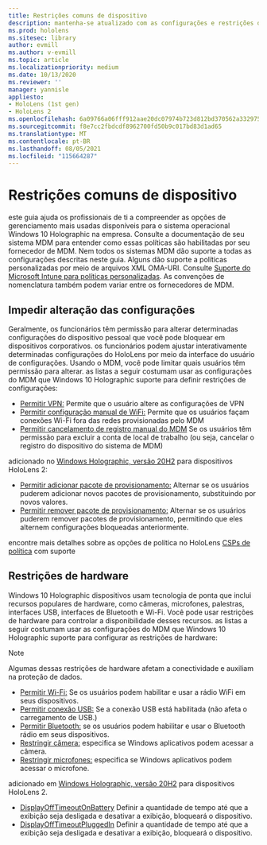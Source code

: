 ```yaml
---
title: Restrições comuns de dispositivo
description: mantenha-se atualizado com as configurações e restrições de dispositivo comuns para o dispositivo HoloLens realidade misturada.
ms.prod: hololens
ms.sitesec: library
author: evmill
ms.author: v-evmill
ms.topic: article
ms.localizationpriority: medium
ms.date: 10/13/2020
ms.reviewer: ''
manager: yannisle
appliesto:
- HoloLens (1st gen)
- HoloLens 2
ms.openlocfilehash: 6a09766a06fff912aae20dc07974b723d812bd370562a33297552dc0d2f7f12c
ms.sourcegitcommit: f8e7cc2fbdcdf8962700fd50b9c017bd83d1ad65
ms.translationtype: MT
ms.contentlocale: pt-BR
ms.lasthandoff: 08/05/2021
ms.locfileid: "115664287"
---
```

# <a name="common-device-restrictions"></a>Restrições comuns de dispositivo 

este guia ajuda os profissionais de ti a compreender as opções de gerenciamento mais usadas disponíveis para o sistema operacional Windows 10 Holographic na empresa. Consulte a documentação de seu sistema MDM para entender como essas políticas são habilitadas por seu fornecedor de MDM. Nem todos os sistemas MDM dão suporte a todas as configurações descritas neste guia. Alguns dão suporte a políticas personalizadas por meio de arquivos XML OMA-URI. Consulte [Suporte do Microsoft Intune para políticas personalizadas](/mem/intune/configuration/custom-settings-windows-10). As convenções de nomenclatura também podem variar entre os fornecedores de MDM.

## <a name="prevent-changing-of-settings"></a>Impedir alteração das configurações
Geralmente, os funcionários têm permissão para alterar determinadas configurações do dispositivo pessoal que você pode bloquear em dispositivos corporativos. os funcionários podem ajustar interativamente determinadas configurações do HoloLens por meio da interface do usuário de configurações. Usando o MDM, você pode limitar quais usuários têm permissão para alterar. as listas a seguir costumam usar as configurações do MDM que Windows 10 Holographic suporte para definir restrições de configurações:
-   [Permitir VPN:](/windows/client-management/mdm/policy-csp-settings#settings-allowvpn) Permite que o usuário altere as configurações de VPN
-   [Permitir configuração manual de WiFi:](/windows/client-management/mdm/policy-csp-wifi#wifi-allowmanualwificonfiguration) Permite que os usuários façam conexões Wi-Fi fora das redes provisionadas pelo MDM
-   [Permitir cancelamento de registro manual do MDM](/windows/client-management/mdm/policy-csp-experience#experience-allowmanualmdmunenrollment) Se os usuários têm permissão para excluir a conta de local de trabalho (ou seja, cancelar o registro do dispositivo do sistema de MDM)

adicionado no [Windows Holographic, versão 20H2](hololens-release-notes.md#windows-holographic-version-20h2) para dispositivos HoloLens 2:
- [Permitir adicionar pacote de provisionamento:](/windows/client-management/mdm/policy-csp-security#security-allowaddprovisioningpackage) Alternar se os usuários puderem adicionar novos pacotes de provisionamento, substituindo por novos valores.
- [Permitir remover pacote de provisionamento:](/windows/client-management/mdm/policy-csp-security#security-allowremoveprovisioningpackage) Alternar se os usuários puderem remover pacotes de provisionamento, permitindo que eles alternem configurações bloqueadas anteriormente.

encontre mais detalhes sobre as opções de política no HoloLens [CSPs de política](/windows/client-management/mdm/policy-csps-supported-by-hololens2) com suporte

## <a name="hardware-restrictions"></a>Restrições de hardware
Windows 10 Holographic dispositivos usam tecnologia de ponta que inclui recursos populares de hardware, como câmeras, microfones, palestras, interfaces USB, interfaces de Bluetooth e Wi-Fi. Você pode usar restrições de hardware para controlar a disponibilidade desses recursos.
as listas a seguir costumam usar as configurações do MDM que Windows 10 Holographic suporte para configurar as restrições de hardware:

> [!NOTE]
> Algumas dessas restrições de hardware afetam a conectividade e auxiliam na proteção de dados.

-   [Permitir Wi-Fi:](/windows/client-management/mdm/policy-csp-wifi#wifi-allowwifi) Se os usuários podem habilitar e usar a rádio WiFi em seus dispositivos.
-   [Permitir conexão USB:](/windows/client-management/mdm/policy-csp-connectivity#connectivity-allowusbconnection) Se a conexão USB está habilitada (não afeta o carregamento de USB.)
-   [Permitir Bluetooth:](/windows/client-management/mdm/policy-csp-connectivity#connectivity-allowbluetooth) se os usuários podem habilitar e usar o Bluetooth rádio em seus dispositivos.
-   [Restringir câmera:](/windows/client-management/mdm/policy-csp-privacy#privacy-letappsaccesscamera) especifica se Windows aplicativos podem acessar a câmera.
-   [Restringir microfones:](/windows/client-management/mdm/policy-csp-privacy#privacy-letappsaccessmicrophone) especifica se Windows aplicativos podem acessar o microfone.

adicionado em [Windows Holographic, versão 20H2](hololens-release-notes.md#windows-holographic-version-20h2) para dispositivos HoloLens 2. 
- [DisplayOffTimeoutOnBattery](/windows/client-management/mdm/policy-csp-power#power-displayofftimeoutonbattery) Definir a quantidade de tempo até que a exibição seja desligada e desativar a exibição, bloqueará o dispositivo. 
- [DisplayOffTimeoutPluggedIn](/windows/client-management/mdm/policy-csp-power#power-displayofftimeoutpluggedin) Definir a quantidade de tempo até que a exibição seja desligada e desativar a exibição, bloqueará o dispositivo. 
